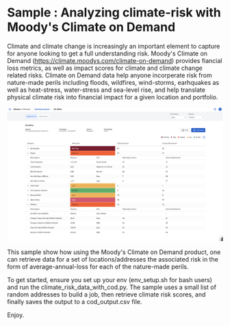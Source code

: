 # Sample : Analyzing climate-risk with Moody's Climate on Demand
Climate and climate change is increasingly an important element to capture for anyone looking to get a full understanding risk. Moody's Climate on Demand (https://climate.moodys.com/climate-on-demand) provides fiancial loss metrics, as well as impact scores for climate and climate change related risks. Climate on Demand data help anyone incorperate risk from nature-made perils including floods, wildfires, wind-storms, earhquakes as well as heat-stress, water-stress and sea-level rise, and help translate physical climate risk into financial impact for a given location and portfolio.

![cod-screenshot](cod-screenshot.png)

This sample show how using the Moody's Climate on Demand product, one can retrieve data for a set of locations/addresses the associated risk in the form of average-annual-loss for each of the nature-made perils. 

To get started, ensure you set up your env (env_setup.sh for bash users) and run the climate_risk_data_with_cod.py.
The sample uses a small list of random addresses to build a job, then retrieve climate risk scores, and finally  saves the output to a cod_output.csv file.

Enjoy.


